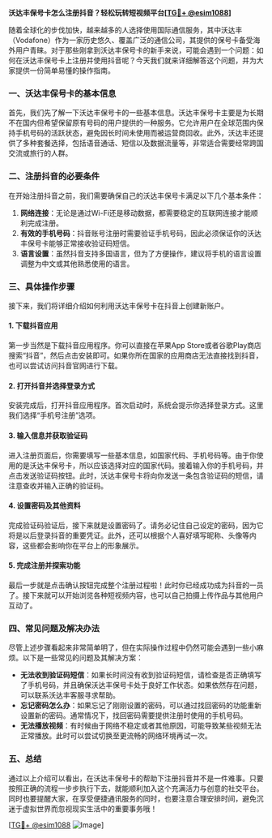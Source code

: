 **沃达丰保号卡怎么注册抖音？轻松玩转短视频平台[[TG💪+ @esim1088](https://t.me/s/esim1088)]**

随着全球化的步伐加快，越来越多的人选择使用国际通信服务，其中沃达丰（Vodafone）作为一家历史悠久、覆盖广泛的通信公司，其提供的保号卡备受海外用户青睐。对于那些刚拿到沃达丰保号卡的新手来说，可能会遇到一个问题：如何在沃达丰保号卡上注册并使用抖音呢？今天我们就来详细解答这个问题，并为大家提供一份简单易懂的操作指南。

### 一、沃达丰保号卡的基本信息

首先，我们先了解一下沃达丰保号卡的一些基本信息。沃达丰保号卡主要是为长期不在国内但希望保留原有号码的用户提供的一种服务。它允许用户在全球范围内保持手机号码的活跃状态，避免因长时间未使用而被运营商回收。此外，沃达丰还提供了多种套餐选择，包括语音通话、短信以及数据流量等，非常适合需要经常跨国交流或旅行的人群。

### 二、注册抖音的必要条件

在开始注册抖音之前，我们需要确保自己的沃达丰保号卡满足以下几个基本条件：

1. **网络连接**：无论是通过Wi-Fi还是移动数据，都需要稳定的互联网连接才能顺利完成注册。
2. **有效的手机号码**：抖音账号注册时需要验证手机号码，因此必须保证你的沃达丰保号卡能够正常接收验证码短信。
3. **语言设置**：虽然抖音支持多国语言，但为了方便操作，建议将手机的语言设置调整为中文或其他熟悉使用的语言。

### 三、具体操作步骤

接下来，我们将详细介绍如何利用沃达丰保号卡在抖音上创建新账户。

#### 1. 下载抖音应用

第一步当然是下载抖音应用程序。你可以直接在苹果App Store或者谷歌Play商店搜索“抖音”，然后点击安装即可。如果你所在国家的应用商店无法直接找到抖音，也可以尝试访问抖音官网进行下载。

#### 2. 打开抖音并选择登录方式

安装完成后，打开抖音应用程序。首次启动时，系统会提示你选择登录方式。这里我们选择“手机号注册”选项。

#### 3. 输入信息并获取验证码

进入注册页面后，你需要填写一些基本信息，如国家代码、手机号码等。由于你使用的是沃达丰保号卡，所以应该选择对应的国家代码。接着输入你的手机号码，并点击发送验证码按钮。此时，沃达丰保号卡将向你发送一条包含验证码的短信，请注意查收并输入正确的验证码。

#### 4. 设置密码及其他资料

完成验证码验证后，接下来就是设置密码了。请务必记住自己设定的密码，因为它将是以后登录抖音的重要凭证。此外，还可以根据个人喜好填写昵称、头像等内容，这些都会影响你在平台上的形象展示。

#### 5. 完成注册并探索功能

最后一步就是点击确认按钮完成整个注册过程啦！此时你已经成功成为抖音的一员了。接下来就可以开始浏览各种短视频内容，也可以自己拍摄上传作品与其他用户互动了。

### 四、常见问题及解决办法

尽管上述步骤看起来非常简单明了，但在实际操作过程中仍然可能会遇到一些小麻烦。以下是一些常见的问题及其解决方案：

- **无法收到验证码短信**：如果长时间没有收到验证码短信，请检查是否正确填写了手机号码，并且确保沃达丰保号卡处于良好工作状态。如果依然存在问题，可以联系沃达丰客服寻求帮助。
- **忘记密码怎么办**：如果忘记了刚刚设置的密码，可以通过找回密码的功能重新设置新的密码。通常情况下，找回密码需要提供注册时使用的手机号码。
- **无法播放视频**：有时候由于网络不稳定或者其他原因，可能导致某些视频无法正常播放。此时可以尝试切换至更流畅的网络环境再试一次。

### 五、总结

通过以上介绍可以看出，在沃达丰保号卡的帮助下注册抖音并不是一件难事。只要按照正确的流程一步步执行下去，就能顺利加入这个充满活力与创意的社交平台。同时也要提醒大家，在享受便捷通讯服务的同时，也要注意合理安排时间，避免沉迷于虚拟世界而忽视现实生活中的重要事务哦！

[[TG💪+ @esim1088](https://t.me/s/esim1088) ![Image](https://i.postimg.cc/4NQfJmqS/Snipaste-2025-05-13-00-14-12.png)]